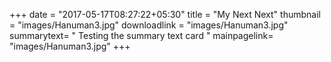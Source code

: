 +++
date = "2017-05-17T08:27:22+05:30"
title = "My Next Next"
thumbnail = "images/Hanuman3.jpg"
downloadlink = "images/Hanuman3.jpg"
summarytext= " Testing the summary text card "
mainpagelink= "images/Hanuman3.jpg"
+++

